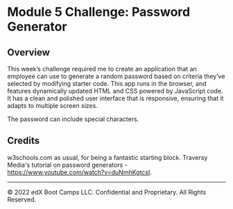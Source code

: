 # Module 5 Challenge: Password Generator

## Overview

This week’s challenge required me to create an application that an employee can use to generate a random password based on criteria they’ve selected by modifying starter code. This app runs in the browser, and features dynamically updated HTML and CSS powered by JavaScript code. It has a clean and polished user interface that is responsive, ensuring that it adapts to multiple screen sizes.

The password can include special characters.

## Credits

w3schools.com as usual, for being a fantastic starting block.
Traversy Media's tutorial on password generators - https://www.youtube.com/watch?v=duNmhKgtcsI.

---

© 2022 edX Boot Camps LLC. Confidential and Proprietary. All Rights Reserved.
